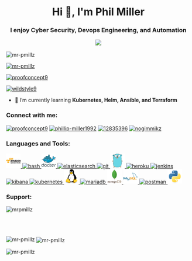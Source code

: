 <h1 align="center">Hi 👋, I'm Phil Miller</h1>
<h3 align="center">I enjoy Cyber Security, Devops Engineering, and Automation</h3>

<p align="center">
  <img src="https://media.giphy.com/media/WKdWA04KRn58A/giphy.gif">
</p>

<p align="left"> <img src="https://komarev.com/ghpvc/?username=mr-pmillz&label=Profile%20views&color=0e75b6&style=flat" alt="mr-pmillz" /> </p>

<p align="left"> <a href="https://github.com/ryo-ma/github-profile-trophy"><img src="https://github-profile-trophy.vercel.app/?username=mr-pmillz" alt="mr-pmillz" /></a> </p>

<p align="left"> 
  <a href="https://twitter.com/proofconcept9" target="_blank"><img src="https://img.shields.io/twitter/follow/proofconcept9?logo=twitter&style=for-the-badge" alt="proofconcept9" />
  </a> 
</p>

<p align="left"> <a href="https://www.hackthebox.eu/profile/92891" target="_blank"><img src="https://www.hackthebox.eu/badge/image/92891" alt="wildstyle9" /></a> </p>


- 🌱  I’m currently learning **Kubernetes, Helm, Ansible, and Terraform**

<h3 align="left">Connect with me:</h3>
<p align="left">
<a href="https://twitter.com/proofconcept9" target="_blank"><img align="center" src="https://raw.githubusercontent.com/rahuldkjain/github-profile-readme-generator/master/src/images/icons/Social/twitter.svg" alt="proofconcept9" height="30" width="40" /></a>
<a href="https://linkedin.com/in/phillip-miller1992" target="_blank"><img align="center" src="https://raw.githubusercontent.com/rahuldkjain/github-profile-readme-generator/master/src/images/icons/Social/linked-in-alt.svg" alt="phillip-miller1992" height="30" width="40" /></a>
<a href="https://stackoverflow.com/users/12835396" target="_blank"><img align="center" src="https://raw.githubusercontent.com/rahuldkjain/github-profile-readme-generator/master/src/images/icons/Social/stack-overflow.svg" alt="12835396" height="30" width="40" /></a>
<a href="https://instagram.com/nogimmikz" target="_blank"><img align="center" src="https://raw.githubusercontent.com/rahuldkjain/github-profile-readme-generator/master/src/images/icons/Social/instagram.svg" alt="nogimmikz" height="30" width="40" /></a>
</p>

<h3 align="left">Languages and Tools:</h3>
<p align="left"> <a href="https://aws.amazon.com" target="_blank"> <img src="https://raw.githubusercontent.com/devicons/devicon/master/icons/amazonwebservices/amazonwebservices-original-wordmark.svg" alt="aws" width="40" height="40"/> </a> <a href="https://www.gnu.org/software/bash/" target="_blank"> <img src="https://www.vectorlogo.zone/logos/gnu_bash/gnu_bash-icon.svg" alt="bash" width="40" height="40"/> </a> <a href="https://www.docker.com/" target="_blank"> <img src="https://raw.githubusercontent.com/devicons/devicon/master/icons/docker/docker-original-wordmark.svg" alt="docker" width="40" height="40"/> </a> <a href="https://www.elastic.co" target="_blank"> <img src="https://www.vectorlogo.zone/logos/elastic/elastic-icon.svg" alt="elasticsearch" width="40" height="40"/> </a> <a href="https://git-scm.com/" target="_blank"> <img src="https://www.vectorlogo.zone/logos/git-scm/git-scm-icon.svg" alt="git" width="40" height="40"/> </a> <a href="https://golang.org" target="_blank"> <img src="https://raw.githubusercontent.com/devicons/devicon/master/icons/go/go-original.svg" alt="go" width="40" height="40"/> </a> <a href="https://heroku.com" target="_blank"> <img src="https://www.vectorlogo.zone/logos/heroku/heroku-icon.svg" alt="heroku" width="40" height="40"/> </a> <a href="https://www.jenkins.io" target="_blank"> <img src="https://www.vectorlogo.zone/logos/jenkins/jenkins-icon.svg" alt="jenkins" width="40" height="40"/> </a> <a href="https://www.elastic.co/kibana" target="_blank"> <img src="https://www.vectorlogo.zone/logos/elasticco_kibana/elasticco_kibana-icon.svg" alt="kibana" width="40" height="40"/> </a> <a href="https://kubernetes.io" target="_blank"> <img src="https://www.vectorlogo.zone/logos/kubernetes/kubernetes-icon.svg" alt="kubernetes" width="40" height="40"/> </a> <a href="https://www.linux.org/" target="_blank"> <img src="https://raw.githubusercontent.com/devicons/devicon/master/icons/linux/linux-original.svg" alt="linux" width="40" height="40"/> </a> <a href="https://mariadb.org/" target="_blank"> <img src="https://www.vectorlogo.zone/logos/mariadb/mariadb-icon.svg" alt="mariadb" width="40" height="40"/> </a> <a href="https://www.mongodb.com/" target="_blank"> <img src="https://raw.githubusercontent.com/devicons/devicon/master/icons/mongodb/mongodb-original-wordmark.svg" alt="mongodb" width="40" height="40"/> </a> <a href="https://www.mysql.com/" target="_blank"> <img src="https://raw.githubusercontent.com/devicons/devicon/master/icons/mysql/mysql-original-wordmark.svg" alt="mysql" width="40" height="40"/> </a> <a href="https://postman.com" target="_blank"> <img src="https://www.vectorlogo.zone/logos/getpostman/getpostman-icon.svg" alt="postman" width="40" height="40"/> </a> <a href="https://www.python.org" target="_blank"> <img src="https://raw.githubusercontent.com/devicons/devicon/master/icons/python/python-original.svg" alt="python" width="40" height="40"/> </a> </p>

<h3 align="left">Support:</h3>
<p><a href="https://www.buymeacoffee.com/mrpmillz" target="_blank"> <img align="left" src="https://cdn.buymeacoffee.com/buttons/v2/default-yellow.png" height="50" width="210" alt="mrpmillz" /></a></p><br><br>
<br></br>

<p><img align="left" src="https://github-readme-stats.vercel.app/api/top-langs?username=mr-pmillz&show_icons=true&locale=en&layout=compact" alt="mr-pmillz" /></p>

<p>&nbsp;<img align="center" src="https://github-readme-stats.vercel.app/api?username=mr-pmillz&show_icons=true&locale=en" alt="mr-pmillz" /></p>

<p><img align="center" src="https://github-readme-streak-stats.herokuapp.com/?user=mr-pmillz&" alt="mr-pmillz" /></p>

